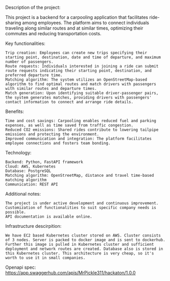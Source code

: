 Description of the project:

This project is a backend for a carpooling application that facilitates ride-sharing among employees. The platform aims to connect individuals traveling along similar routes and at similar times, optimizing their commutes and reducing transportation costs.

Key functionalities:

    Trip creation: Employees can create new trips specifying their starting point, destination, date and time of departure, and maximum number of passengers.
    Route requests: Individuals interested in joining a ride can submit route requests indicating their starting point, destination, and preferred departure time.
    Matching algorithm: The system utilizes an OpenStreetMap-based algorithm to find optimal routes and match drivers with passengers with similar routes and departure times.
    Match generation: Upon identifying suitable driver-passenger pairs, the system generates matches, providing drivers with passengers' contact information to connect and arrange ride details.

Benefits:

    Time and cost savings: Carpooling enables reduced fuel and parking expenses, as well as time saved from traffic congestion.
    Reduced CO2 emissions: Shared rides contribute to lowering tailpipe emissions and protecting the environment.
    Improved communication and integration: The platform facilitates employee connections and fosters team bonding.

Technology:

    Backend: Python, FastAPI framework
    Cloud: AWS, Kubernetes
    Database: PostgreSQL
    Matching algorithm: OpenStreetMap, distance and travel time-based matching algorithm
    Communication: REST API

Additional notes:

    The project is under active development and continuous improvement.
    Customization of functionalities to suit specific company needs is possible.
    API documentation is available online.

Infrastructure descirpition:
    
    We have EC2 based Kubernetes cluster stored on AWS. Cluster consists of 3 nodes. Server is packed to docker image and is sent to dockerhub. 
    Further this image is pulled in Kubernetes cluster and sufficient deployment and network routes are created. Database also is stored in 
    this Kubernetes cluster. This architecture is very cheap, so it's worth to use it in small companies.


Openapi spec: https://app.swaggerhub.com/apis/MrPickle311/hackaton/1.0.0
